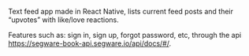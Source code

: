Text feed app made in React Native, lists current feed posts and their “upvotes” with like/love reactions.

Features such as: sign in, sign up, forgot password, etc, through the api https://segware-book-api.segware.io/api/docs/#/.